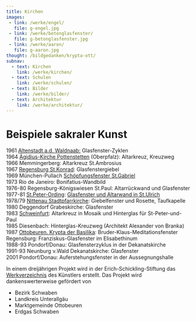 ```yaml
---
title: Kirchen
images:
 - link: /werke/engel/
   file: g-engel.jpg
 - link: /werke/betonglasfenster/
   file: g-betonglasfenster.jpg
 - link: /werke/aaron/
   file: g-aaron.jpg
thought: /bildgedanken/krypta-ott/
subnav:
  - text: Kirchen
    link: /werke/kirchen/
  - text: Schulen
    link: /werke/schulen/
  - text: Bilder
    link: /werke/bilder/
  - text: Architektur
    link: /werke/architektur/
---
```


# Beispiele sakraler Kunst
 
1961 [Altenstadt a.d. Waldnaab:](/werke/kirchen/altenstadt/) Glasfenster-Zyklen  
1964 [Ägidius-Kirche Pottenstetten](http://www.st-vitus.de/potindex.html) (Oberpfalz): Altarkreuz, Kreuzweg  
1966 Memmingerberg: Altarkreuz St.Ambrosius  
1967 [Regensburg St.Konrad](/werke/kirchen/regensburg-st-konrad/): Glasfenstergiebel  
1969 München-Pullach [Schöpfungsfenster St.Gabriel](/werke/kirchen/pullach/)  
1973 Rio de Janeiro: Bonifatius-Wandbild  
1976-80 Regensburg-Königswiesen St.Paul: Altarrückwand und Glasfenster  
1977-81 [St.Peter-Ording](/werke/kirchen/st-peter-ording/): [Glasfenster und Altarwand in St.Ulrich](http://www.nord-katholiken.de/St-Peter-Ording-St-Ulrich.html)    
1978/79 [Nittenau Stadtpfarrkirche](http://www.pfarrei-nittenau.de/fotos/suche/): Giebelfenster und Rosette, Taufkapelle  
1980 Deggendorf Grabeskirche: Glasfenster  
1983 [Schweinfurt](/werke/kirchen/schweinfurt/): Altarkreuz in Mosaik und Hinterglas für St-Peter-und-Paul  
1985 Diesenbach: Hinterglas-Kreuzweg (Architekt Alexander von Branka)  
1987 [Ottobeuren. Krypta der Basilika](/werke/kirchen/krypta-ott/): Bruder-Klaus-Meditationsfenster   
Regensburg: Franziskus-Glasfenster im Elisabethinum  
1988-93 Pondorf/Donau: Glasfensterzyklus in der Dekanatskirche  
1991-93 Neunburg v.Wald Dekanatskirche: Glasfenster  
2001 Pondorf/Donau: Auferstehungsfenster in der Aussegnungshalle

In einem dreijährigen Projekt wird in der Erich-Schickling-Stiftung das [Werkverzeichnis](/werkverzeichnis/) des Künstlers erstellt. Das Projekt wird dankenswerterweise gefördert von
- Bezirk Schwaben
- Landkreis Unterallgäu
- Marktgemeinde Ottobeuren
- Erdgas Schwaben
